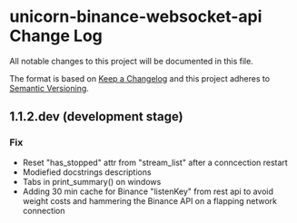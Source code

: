 # unicorn-binance-websocket-api Change Log

All notable changes to this project will be documented in this file.

The format is based on [Keep a Changelog](http://keepachangelog.com/) and this project adheres to [Semantic Versioning](http://semver.org/).

## 1.1.2.dev (development stage)
### Fix
- Reset "has_stopped" attr from "stream_list" after a conncection restart
- Modiefied docstrings descriptions
- Tabs in print_summary() on windows
- Adding 30 min cache for Binance "listenKey" from rest api to avoid weight costs and hammering the Binance API on a 
flapping network connection
